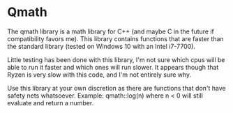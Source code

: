 # Qmath
The qmath library is a math library for C++ (and maybe C in the future if compatibility favors me). This library contains functions that are faster than the standard library (tested on Windows 10 with an Intel i7-7700).

Little testing has been done with this library, I'm not sure which cpus will be able to run it faster and which ones will run slower. It appears though that Ryzen is very slow with this code, and I'm not entirely sure why.

Use this library at your own discretion as there are functions that don't have safety nets whatsoever. Example: qmath::log(n) where n < 0 will still evaluate and return a number.
